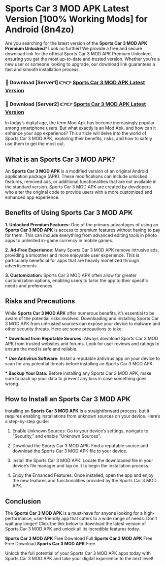 # Sports Car 3 MOD APK Latest Version [100% Working Mods] for Android (8n4zo)

Are you searching for the latest version of the <strong>Sports Car 3 MOD APK Premium Unlocked</strong>? Look no further! We provide a free and secure download link for the official Sports Car 3 MOD APK Premium Unlocked, ensuring you get the most up-to-date and trusted version. Whether you're a new user or someone looking to upgrade, our download link guarantees a fast and smooth installation process.


<h3>🔴 Download [Server1] 👉👉 <a href="https://getmodsapk.pages.dev?q=Sports+Car+3+MOD+APK&ref=4R3">Sports Car 3 MOD APK Latest Version</a></h3>

<h3>🔴 Download [Server2] 👉👉 <a href="https://getmodsapk.pages.dev?q=Sports+Car+3+MOD+APK&ref=4R3">Sports Car 3 MOD APK Latest Version</a></h3>


In today’s digital age, the term Mod Apk has become increasingly popular among smartphone users. But what exactly is an Mod Apk, and how can it enhance your app experience? This article will delve into the world of Sports Car 3 MOD APK, exploring their benefits, risks, and how to safely use them to get the most out.


<h2>What is an Sports Car 3 MOD APK?</h2>

An <strong>Sports Car 3 MOD APK</strong> is a modified version of an original Android application package (APK). These modifications can include unlocked features, removed ads, or additional functionalities that are not available in the standard version. Sports Car 3 MOD APK are created by developers who alter the original code to provide users with a more customized and enhanced app experience.


<h2>Benefits of Using Sports Car 3 MOD APK</h2>

<strong> 1. Unlocked Premium Features:</strong> One of the primary advantages of using an <strong>Sports Car 3 MOD APK</strong> is access to premium features without having to pay for them. This can include everything from advanced editing tools in photo apps to unlimited in-game currency in mobile games.

<strong> 2. Ad-Free Experience:</strong> Many Sports Car 3 MOD APK remove intrusive ads, providing a smoother and more enjoyable user experience. This is particularly beneficial for apps that are heavily monetized through advertisements.

<strong> 3. Customization:</strong> Sports Car 3 MOD APK often allow for greater customization options, enabling users to tailor the app to their specific needs and preferences.


<h2>Risks and Precautions</h2>

While <strong>Sports Car 3 MOD APK</strong> offer numerous benefits, it’s essential to be aware of the potential risks involved. Downloading and installing Sports Car 3 MOD APK from untrusted sources can expose your device to malware and other security threats. Here are some precautions to take:

<strong> * Download from Reputable Sources:</strong> Always download Sports Car 3 MOD APK from trusted websites and forums. Look for user reviews and ratings to ensure the mod is safe and reliable.

<strong> * Use Antivirus Software:</strong> Install a reputable antivirus app on your device to scan for any potential threats before installing an Sports Car 3 MOD APK.

<strong> * Backup Your Data:</strong> Before installing any Sports Car 3 MOD APK, make sure to back up your data to prevent any loss in case something goes wrong.


<h2>How to Install an Sports Car 3 MOD APK</h2>

Installing an <strong>Sports Car 3 MOD APK</strong> is a straightforward process, but it requires enabling installations from unknown sources on your device. Here’s a step-by-step guide:

 1. Enable Unknown Sources: Go to your device’s settings, navigate to "Security," and enable "Unknown Sources".

 2. Download the Sports Car 3 MOD APK: Find a reputable source and download the Sports Car 3 MOD APK file to your device.

 3. Install the Sports Car 3 MOD APK: Locate the downloaded file in your device’s file manager and tap on it to begin the installation process.

 4. Enjoy the Enhanced Features: Once installed, open the app and enjoy the new features and functionalities provided by the Sports Car 3 MOD APK.


<h2><strong>Conclusion</strong></h2>

The <strong>Sports Car 3 MOD APK</strong> is a must-have for anyone looking for a high-performance, user-friendly app that caters to a wide range of needs. Don’t wait any longer! Click the link below to download the latest version of Sports Car 3 MOD APK and unlock all its incredible features today.

<strong>Sports Car 3 MOD APK</strong> Free Download Full <strong>Sports Car 3 MOD APK</strong> Free Free Download <strong>Sports Car 3 MOD APK</strong> Free.

Unlock the full potential of your Sports Car 3 MOD APK apps today with Sports Car 3 MOD APK and take your digital experience to the next level!